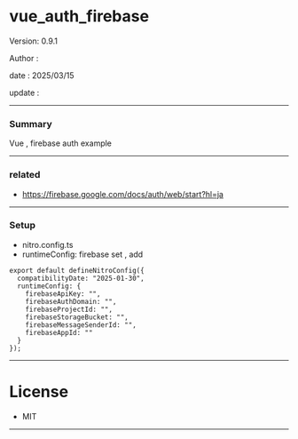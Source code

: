 # vue_auth_firebase

 Version: 0.9.1

 Author  : 

 date    : 2025/03/15

 update  :

***
### Summary

Vue , firebase auth example

***
### related

* https://firebase.google.com/docs/auth/web/start?hl=ja

***
### Setup
* nitro.config.ts
* runtimeConfig: firebase set , add

```
export default defineNitroConfig({
  compatibilityDate: "2025-01-30",
  runtimeConfig: {
    firebaseApiKey: "",
    firebaseAuthDomain: "",
    firebaseProjectId: "",
    firebaseStorageBucket: "",
    firebaseMessageSenderId: "",
    firebaseAppId: ""
  }
});
```

***
# License

* MIT

***